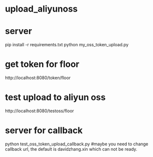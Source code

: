 # upload_aliyunoss
# server
pip install -r requirements.txt
python my_oss_token_upload.py

# get token for floor
http://localhost:8080/token/floor

# test upload to aliyun oss
http://localhost:8080/testoss/floor


# server for callback
python test_oss_token_upload_callback.py
#maybe you need to change callback url, the default is davidzhang.xin which can not be ready.
